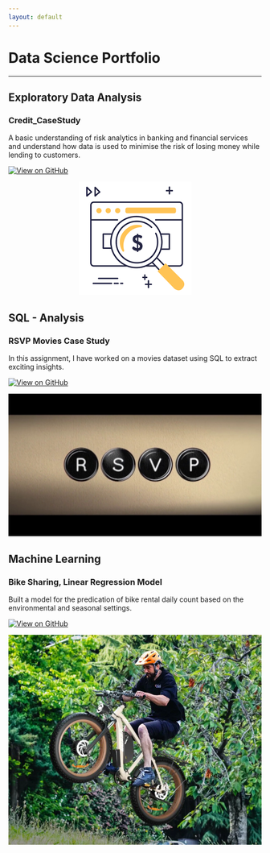```yaml
---
layout: default
---
```


# Data Science Portfolio
---
## Exploratory Data Analysis

### Credit_CaseStudy
A basic understanding of risk analytics in banking and financial services and understand how data 
is used to minimise the risk of losing money while lending to customers.



[![View on GitHub](https://img.shields.io/badge/GitHub-View_on_GitHub-blue?logo=GitHub)](https://github.com/DhruvaHanda/Exploratory-DA-for-Credit-Case)
<center><img src="assets/img/Credit.png"/></center>





## SQL - Analysis

### RSVP Movies Case Study
In this assignment, I have worked on a movies dataset using SQL to extract exciting insights.

[![View on GitHub](https://img.shields.io/badge/GitHub-View_on_GitHub-blue?logo=GitHub)](https://github.com/DhruvaHanda/RSVP-SQL)
<center><img src="assets/img/RSVP.jpg"/></center>
















## Machine Learning 

### Bike Sharing, Linear Regression Model
Built a model for the predication of bike rental daily count based on the environmental and seasonal settings.


[![View on GitHub](https://img.shields.io/badge/GitHub-View_on_GitHub-blue?logo=GitHub)](https://github.com/DhruvaHanda/Bike-Sharing)
<center><img src="assets/img/bike.webp"/></center>
